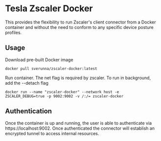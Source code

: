 # Tesla Zscaler Docker

This provides the flexibility to run Zscaler's client connector from a Docker container and without the need to conform to any specific device posture profiles.

## Usage
Download pre-built Docker image
```
docker pull sverunna/zscaler-docker:latest
```
Run container. The net flag is required by zscaler.
To run in background, add the --detach flag
```
docker run --name "zscaler-docker" --network host -e ZSCALER_DEBUG=true -p 9002:9002 -v /:/= zscaler-docker
```

## Authentication
Once the container is up and running, the user is able to authenticate via https://localhost:9002. Once authenticated the connector will establish an encrypted tunnel to access internal resources.
